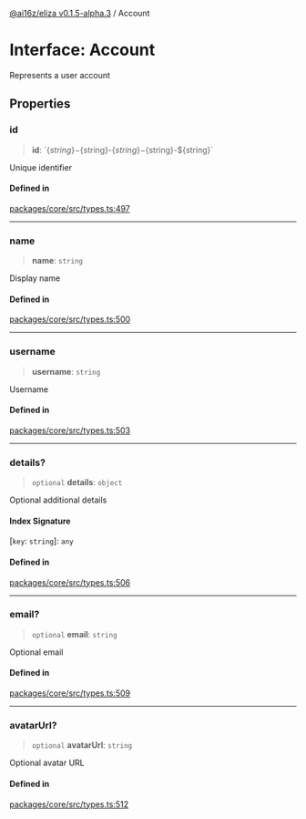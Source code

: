 [@ai16z/eliza v0.1.5-alpha.3](../index.md) / Account

# Interface: Account

Represents a user account

## Properties

### id

> **id**: \`$\{string\}-$\{string\}-$\{string\}-$\{string\}-$\{string\}\`

Unique identifier

#### Defined in

[packages/core/src/types.ts:497](https://github.com/monilpat/eliza/blob/main/packages/core/src/types.ts#L497)

---

### name

> **name**: `string`

Display name

#### Defined in

[packages/core/src/types.ts:500](https://github.com/monilpat/eliza/blob/main/packages/core/src/types.ts#L500)

---

### username

> **username**: `string`

Username

#### Defined in

[packages/core/src/types.ts:503](https://github.com/monilpat/eliza/blob/main/packages/core/src/types.ts#L503)

---

### details?

> `optional` **details**: `object`

Optional additional details

#### Index Signature

\[`key`: `string`\]: `any`

#### Defined in

[packages/core/src/types.ts:506](https://github.com/monilpat/eliza/blob/main/packages/core/src/types.ts#L506)

---

### email?

> `optional` **email**: `string`

Optional email

#### Defined in

[packages/core/src/types.ts:509](https://github.com/monilpat/eliza/blob/main/packages/core/src/types.ts#L509)

---

### avatarUrl?

> `optional` **avatarUrl**: `string`

Optional avatar URL

#### Defined in

[packages/core/src/types.ts:512](https://github.com/monilpat/eliza/blob/main/packages/core/src/types.ts#L512)
